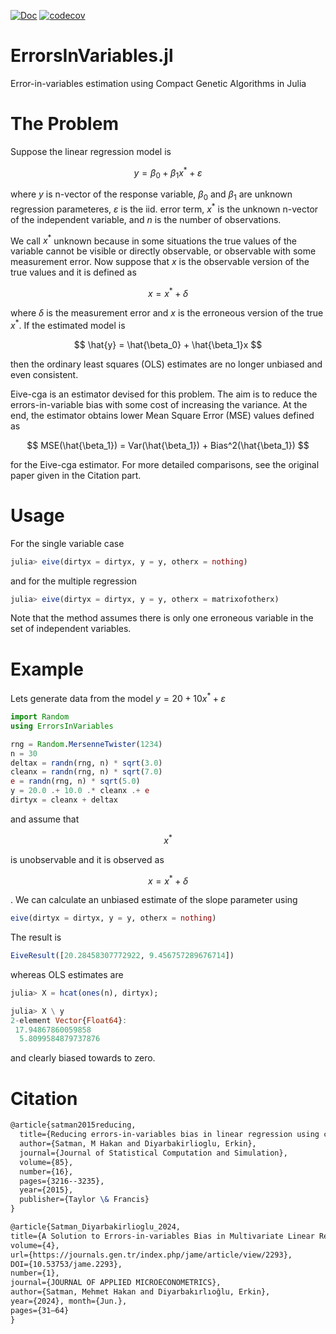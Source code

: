 [![Doc](https://img.shields.io/badge/docs-dev-blue.svg)](https://jbytecode.github.io/ErrorsInVariables.jl/)
[![codecov](https://codecov.io/gh/jbytecode/eive.jl/branch/main/graph/badge.svg?token=KMF7H1DS01)](https://codecov.io/gh/jbytecode/eive.jl)

# ErrorsInVariables.jl
Error-in-variables estimation using Compact Genetic Algorithms in Julia

# The Problem 

Suppose the linear regression model is 

$$
y = \beta_0 + \beta_1 x^* + \varepsilon
$$

where $y$ is n-vector of the response variable, $\beta_0$ and $\beta_1$ are unknown regression parameteres, $\varepsilon$ is the iid. error term, $x^*$ is the unknown n-vector of the independent variable, and $n$ is the number of observations.

We call $x^*$ unknown because in some situations the true values of the variable cannot be visible or directly observable, or observable with some measurement error. Now suppose that $x$ is the observable version of the true values and it is defined as 

$$
x = x^* + \delta
$$

where $\delta$ is the measurement error and $x$ is the erroneous version of the true $x^*$. If the estimated model is 

$$
\hat{y} = \hat{\beta_0} + \hat{\beta_1}x 
$$

then the ordinary least squares (OLS) estimates are no longer unbiased and even consistent. 

Eive-cga is an estimator devised for this problem. The aim is to reduce the errors-in-variable bias with some cost of increasing the variance. At the end, the estimator obtains lower Mean Square Error (MSE) values defined as

$$
MSE(\hat{\beta_1}) = Var(\hat{\beta_1}) + Bias^2(\hat{\beta_1})
$$

for the Eive-cga estimator. For more detailed comparisons, see the original paper given in the Citation part. 

# Usage 

For the single variable case 

```Julia 
julia> eive(dirtyx = dirtyx, y = y, otherx = nothing) 
```

and for the multiple regression 

```Julia 
julia> eive(dirtyx = dirtyx, y = y, otherx = matrixofotherx) 
```

Note that the method assumes there is only one erroneous variable in the set of independent variables.

# Example 

Lets generate data from the model $y = 20 + 10x^* + \varepsilon$

```julia
import Random
using ErrorsInVariables

rng = Random.MersenneTwister(1234)
n = 30
deltax = randn(rng, n) * sqrt(3.0)
cleanx = randn(rng, n) * sqrt(7.0)
e = randn(rng, n) * sqrt(5.0)
y = 20.0 .+ 10.0 .* cleanx .+ e
dirtyx = cleanx + deltax
```

and assume that 

$$
x^*
$$ 

is unobservable and it is observed as 

$$
x = x^* + \delta$$

. We can calculate an unbiased estimate of the slope parameter using 


```Julia 
eive(dirtyx = dirtyx, y = y, otherx = nothing) 
```

The result is 

```Julia
EiveResult([20.28458307772922, 9.456757289676714])
```

whereas OLS estimates are

```Julia
julia> X = hcat(ones(n), dirtyx);

julia> X \ y
2-element Vector{Float64}:
 17.94867860059858
  5.8099584879737876
```

and clearly biased towards to zero.

# Citation

```latex
@article{satman2015reducing,
  title={Reducing errors-in-variables bias in linear regression using compact genetic algorithms},
  author={Satman, M Hakan and Diyarbakirlioglu, Erkin},
  journal={Journal of Statistical Computation and Simulation},
  volume={85},
  number={16},
  pages={3216--3235},
  year={2015},
  publisher={Taylor \& Francis}
}

@article{Satman_Diyarbakirlioglu_2024, 
title={A Solution to Errors-in-variables Bias in Multivariate Linear Regression using Compact Genetic Algorithms},
volume={4}, 
url={https://journals.gen.tr/index.php/jame/article/view/2293}, 
DOI={10.53753/jame.2293}, 
number={1}, 
journal={JOURNAL OF APPLIED MICROECONOMETRICS}, 
author={Satman, Mehmet Hakan and Diyarbakırlıoğlu, Erkin}, 
year={2024}, month={Jun.}, 
pages={31–64} 
}
```
